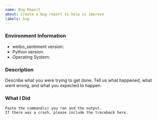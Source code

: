 ```yaml
---
name: Bug Report
about: Create a bug report to help us improve
labels: bug
---
```


<!-- Please search existing issues to avoid creating duplicates. -->

### Environment Information

-   weibo_sentiment version:
-   Python version:
-   Operating System:

### Description

Describe what you were trying to get done.
Tell us what happened, what went wrong, and what you expected to happen.

### What I Did

```
Paste the command(s) you ran and the output.
If there was a crash, please include the traceback here.
```
